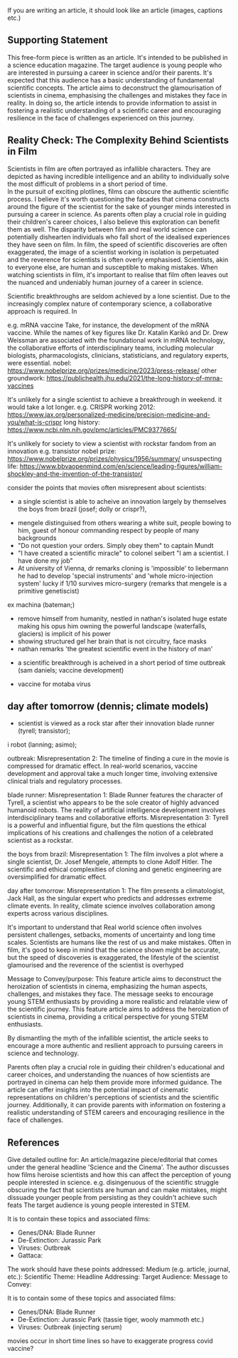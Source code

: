 <!-- SPDX-License-Identifier: zlib-acknowledgement -->
If you are writing an article, it should look like an article
(images, captions etc.)

## Supporting Statement
This free-form piece is written as an article. 
It's intended to be published in a science education magazine.
The target audience is young people who are interested in pursuing a career in science and/or their parents.
It's expected that this audience has a basic understanding of fundamental scientific concepts. 
The article aims to deconstruct the glamourisation of scientists in cinema, emphasising the challenges and mistakes they face in reality.
In doing so, the article intends to provide information to assist in fostering a realistic understanding of a scientific career and encouraging resilience in the face of challenges experienced on this journey.

## Reality Check: The Complexity Behind Scientists in Film 

Scientists in film are often portrayed as infallible characters. 
They are depicted as having incredible intelligence and an ability to individually solve the most difficult of problems in a short period of time.   
In the pursuit of exciting plotlines, films can obscure the authentic scientific process.
I believe it's worth questioning the facades that cinema constructs around the figure of the scientist for the sake of younger minds interested in pursuing a career in science.
As parents often play a crucial role in guiding their children's career choices, I also believe this exploration can benefit them as well.
The disparity between film and real world science can potentially dishearten individuals who fall short of the idealised experiences they have seen on film.
In film, the speed of scientific discoveries are often exaggerated, the image of a scientist working in isolation is perpetuated and the reverence for scientists is often overly emphasised.
Scientists, akin to everyone else, are human and susceptible to making mistakes. 
When watching scientists in film, it's important to realise that film often leaves out the nuanced and undeniably human journey of a career in science.

Scientific breakthroughs are seldom achieved by a lone scientist. 
Due to the increasingly complex nature of contemporary science, a collaborative approach is required.
In 

e.g. mRNA vaccine
Take, for instance, the development of the mRNA vaccine. While the names of key figures like Dr. Katalin Karikó and Dr. Drew Weissman are associated with the foundational work in mRNA technology, the collaborative efforts of interdisciplinary teams, including molecular biologists, pharmacologists, clinicians, statisticians, and regulatory experts, were essential. 
nobel: https://www.nobelprize.org/prizes/medicine/2023/press-release/
other groundwork: https://publichealth.jhu.edu/2021/the-long-history-of-mrna-vaccines 

It's unlikely for a single scientist to achieve a breakthrough in weekend. it would take a lot longer.
e.g. CRISPR
working 2012: https://www.jax.org/personalized-medicine/precision-medicine-and-you/what-is-crispr
long history: https://www.ncbi.nlm.nih.gov/pmc/articles/PMC9377665/ 

It's unlikely for society to view a scientist with rockstar fandom from an innovation
e.g. transistor
nobel prize: https://www.nobelprize.org/prizes/physics/1956/summary/
unsuspecting life: https://www.bbvaopenmind.com/en/science/leading-figures/william-shockley-and-the-invention-of-the-transistor/


consider the points that movies often misrepresent about scientists:
* a single scientist is able to acheive an innovation largely by themselves
the boys from brazil (josef; dolly or crispr?), 
- mengele distinguised from others wearing a white suit, people bowing to him, guest of honour commanding respect by people of many backgrounds
- "Do not question your orders. Simply obey them" to captain Mundt
- "I have created a scientific miracle" to colonel seibert
"I am a scientist. I have done my job" 
- At university of Vienna, dr remarks cloning is 'impossible' to liebermann
he had to develop 'special instruments' and 'whole micro-injection system'
lucky if 1/10 survives micro-surgery
(remarks that mengele is a primitive genetiscist)

ex machina (bateman;)
- remove himself from humanity, nestled in nathan's isolated huge estate making his opus
him owning the powerful landscape (waterfalls, glaciers) is implicit of his power
- showing structured gel her brain that is not circuitry, face masks
- nathan remarks 'the greatest scientific event in the history of man'

* a scientific breakthrough is acheived in a short period of time
outbreak (sam daniels; vaccine development)
- vaccine for motaba virus


day after tomorrow (dennis; climate models)
- 
* scientist is viewed as a rock star after their innovation
blade runner (tyrell; transistor); 


i robot (lanning; asimo);





outbreak:
Misrepresentation 2: The timeline of finding a cure in the movie is compressed for dramatic effect. In real-world scenarios, vaccine development and approval take a much longer time, involving extensive clinical trials and regulatory processes.

blade runner:
Misrepresentation 1: Blade Runner features the character of Tyrell, a scientist who appears to be the sole creator of highly advanced humanoid robots. The reality of artificial intelligence development involves interdisciplinary teams and collaborative efforts.
Misrepresentation 3: Tyrell is a powerful and influential figure, but the film questions the ethical implications of his creations and challenges the notion of a celebrated scientist as a rockstar.

the boys from brazil:
Misrepresentation 1: The film involves a plot where a single scientist, Dr. Josef Mengele, attempts to clone Adolf Hitler. The scientific and ethical complexities of cloning and genetic engineering are oversimplified for dramatic effect.

day after tomorrow:
Misrepresentation 1: The film presents a climatologist, Jack Hall, as the singular expert who predicts and addresses extreme climate events. 
In reality, climate science involves collaboration among experts across various disciplines.




It's important to understand that Real world science often involves persistent challenges, setbacks, moments of uncertainty and long time scales. 
Scientists are humans like the rest of us and make mistakes.
Often in film, it's good to keep in mind that the science shown might be accurate, but the speed of discoveries is exaggerated, the lifestyle of the scientist glamourised and the reverence of the scientist is overhyped


Message to Convey/purpose: This feature article aims to deconstruct the heroization of scientists in cinema, emphasizing the human aspects, challenges, and mistakes they face. 
The message seeks to encourage young STEM enthusiasts by providing a more realistic and relatable view of the scientific journey.
This feature article aims to address the heroization of scientists in cinema, providing a critical perspective for young STEM enthusiasts. 

By dismantling the myth of the infallible scientist, the article seeks to encourage a more authentic and resilient approach to pursuing careers in science and technology.

Parents often play a crucial role in guiding their children's educational and career choices, 
and understanding the nuances of how scientists are portrayed in cinema can help them provide more informed guidance. 
The article can offer insights into the potential impact of cinematic representations on children's perceptions of scientists and the scientific journey. 
Additionally, it can provide parents with information on fostering a realistic understanding of STEM careers and encouraging resilience in the face of challenges.

## References





Give detailed outline for:
An article/magazine piece/editorial that comes under the general headline 'Science and the Cinema'.
The author discusses how films heroise scientists and how this can affect the perception of young people interested in science.
e.g. disingenuous of the scientific struggle obscuring the fact that scientists are human and can make mistakes,
might dissuade younger people from persisting as they couldn't achieve such feats
The target audience is young people interested in STEM.


It is to contain these topics and associated films:
* Genes/DNA: Blade Runner
* De-Extinction: Jurassic Park
* Viruses: Outbreak
* Gattaca: 

The work should have these points addressed: 
Medium (e.g. article, journal, etc.):
Scientific Theme:
Headline Addressing:
Target Audience:
Message to Convey:


It is to contain some of these topics and associated films:
* Genes/DNA: Blade Runner
* De-Extinction: Jurassic Park (tassie tiger, wooly mammoth etc.)
* Viruses: Outbreak (injecting serum)

movies occur in short time lines so have to exaggerate progress
covid vaccine?
